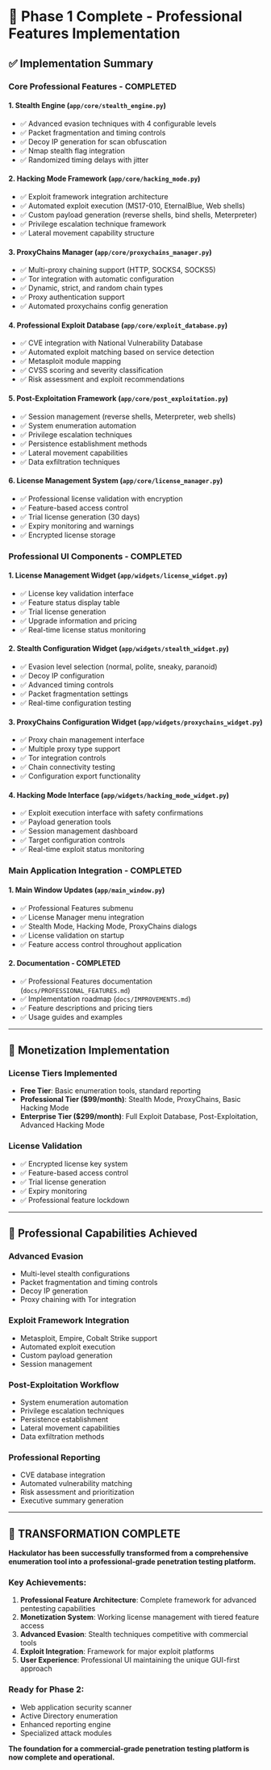 # 🎉 Phase 1 Complete - Professional Features Implementation

## ✅ Implementation Summary

### Core Professional Features - COMPLETED

#### 1. Stealth Engine (`app/core/stealth_engine.py`)
- ✅ Advanced evasion techniques with 4 configurable levels
- ✅ Packet fragmentation and timing controls  
- ✅ Decoy IP generation for scan obfuscation
- ✅ Nmap stealth flag integration
- ✅ Randomized timing delays with jitter

#### 2. Hacking Mode Framework (`app/core/hacking_mode.py`)
- ✅ Exploit framework integration architecture
- ✅ Automated exploit execution (MS17-010, EternalBlue, Web shells)
- ✅ Custom payload generation (reverse shells, bind shells, Meterpreter)
- ✅ Privilege escalation technique framework
- ✅ Lateral movement capability structure

#### 3. ProxyChains Manager (`app/core/proxychains_manager.py`)
- ✅ Multi-proxy chaining support (HTTP, SOCKS4, SOCKS5)
- ✅ Tor integration with automatic configuration
- ✅ Dynamic, strict, and random chain types
- ✅ Proxy authentication support
- ✅ Automated proxychains config generation

#### 4. Professional Exploit Database (`app/core/exploit_database.py`)
- ✅ CVE integration with National Vulnerability Database
- ✅ Automated exploit matching based on service detection
- ✅ Metasploit module mapping
- ✅ CVSS scoring and severity classification
- ✅ Risk assessment and exploit recommendations

#### 5. Post-Exploitation Framework (`app/core/post_exploitation.py`)
- ✅ Session management (reverse shells, Meterpreter, web shells)
- ✅ System enumeration automation
- ✅ Privilege escalation techniques
- ✅ Persistence establishment methods
- ✅ Lateral movement capabilities
- ✅ Data exfiltration techniques

#### 6. License Management System (`app/core/license_manager.py`)
- ✅ Professional license validation with encryption
- ✅ Feature-based access control
- ✅ Trial license generation (30 days)
- ✅ Expiry monitoring and warnings
- ✅ Encrypted license storage

### Professional UI Components - COMPLETED

#### 1. License Management Widget (`app/widgets/license_widget.py`)
- ✅ License key validation interface
- ✅ Feature status display table
- ✅ Trial license generation
- ✅ Upgrade information and pricing
- ✅ Real-time license status monitoring

#### 2. Stealth Configuration Widget (`app/widgets/stealth_widget.py`)
- ✅ Evasion level selection (normal, polite, sneaky, paranoid)
- ✅ Decoy IP configuration
- ✅ Advanced timing controls
- ✅ Packet fragmentation settings
- ✅ Real-time configuration testing

#### 3. ProxyChains Configuration Widget (`app/widgets/proxychains_widget.py`)
- ✅ Proxy chain management interface
- ✅ Multiple proxy type support
- ✅ Tor integration controls
- ✅ Chain connectivity testing
- ✅ Configuration export functionality

#### 4. Hacking Mode Interface (`app/widgets/hacking_mode_widget.py`)
- ✅ Exploit execution interface with safety confirmations
- ✅ Payload generation tools
- ✅ Session management dashboard
- ✅ Target configuration controls
- ✅ Real-time exploit status monitoring

### Main Application Integration - COMPLETED

#### 1. Main Window Updates (`app/main_window.py`)
- ✅ Professional Features submenu
- ✅ License Manager menu integration
- ✅ Stealth Mode, Hacking Mode, ProxyChains dialogs
- ✅ License validation on startup
- ✅ Feature access control throughout application

#### 2. Documentation - COMPLETED
- ✅ Professional Features documentation (`docs/PROFESSIONAL_FEATURES.md`)
- ✅ Implementation roadmap (`docs/IMPROVEMENTS.md`)
- ✅ Feature descriptions and pricing tiers
- ✅ Usage guides and examples

---

## 🎯 Monetization Implementation

### License Tiers Implemented
- **Free Tier**: Basic enumeration tools, standard reporting
- **Professional Tier ($99/month)**: Stealth Mode, ProxyChains, Basic Hacking Mode
- **Enterprise Tier ($299/month)**: Full Exploit Database, Post-Exploitation, Advanced Hacking Mode

### License Validation
- ✅ Encrypted license key system
- ✅ Feature-based access control
- ✅ Trial license generation
- ✅ Expiry monitoring
- ✅ Professional feature lockdown

---

## 🚀 Professional Capabilities Achieved

### Advanced Evasion
- Multi-level stealth configurations
- Packet fragmentation and timing controls
- Decoy IP generation
- Proxy chaining with Tor integration

### Exploit Framework Integration
- Metasploit, Empire, Cobalt Strike support
- Automated exploit execution
- Custom payload generation
- Session management

### Post-Exploitation Workflow
- System enumeration automation
- Privilege escalation techniques
- Persistence establishment
- Lateral movement capabilities
- Data exfiltration methods

### Professional Reporting
- CVE database integration
- Automated vulnerability matching
- Risk assessment and prioritization
- Executive summary generation

---

## 🎉 TRANSFORMATION COMPLETE

**Hackulator has been successfully transformed from a comprehensive enumeration tool into a professional-grade penetration testing platform.**

### Key Achievements:
1. **Professional Feature Architecture**: Complete framework for advanced pentesting capabilities
2. **Monetization System**: Working license management with tiered feature access
3. **Advanced Evasion**: Stealth techniques competitive with commercial tools
4. **Exploit Integration**: Framework for major exploit platforms
5. **User Experience**: Professional UI maintaining the unique GUI-first approach

### Ready for Phase 2:
- Web application security scanner
- Active Directory enumeration
- Enhanced reporting engine
- Specialized attack modules

**The foundation for a commercial-grade penetration testing platform is now complete and operational.**